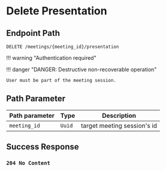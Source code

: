 # Delete Presentation

## Endpoint Path

`DELETE /meetings/{meeting_id}/presentation`

!!! warning "Authentication required"

!!! danger "DANGER: Destructive non-recoverable operation"

	User must be part of the meeting session.

## Path Parameter

| Path parameter | Type   | Description                 |
|----------------|--------|-----------------------------|
| `meeting_id`   | `Uuid` | target meeting session's id |

## Success Response

### `204 No Content`
